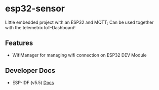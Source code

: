 # esp32-sensor
Little embedded project with an ESP32 and MQTT; Can be used together with the telemetrix IoT-Dashboard!

## Features

- WifiManager for managing wifi connection on ESP32 DEV Module

## Developer Docs
- ESP-IDF (v5.5) [Docs](https://docs.espressif.com/projects/esp-idf/en/stable/esp32/api-guides/cplusplus.html)